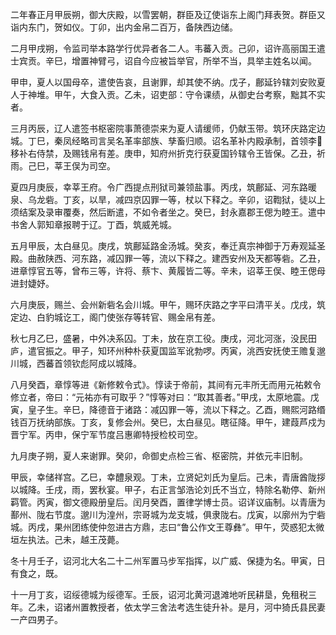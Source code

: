 二年春正月甲辰朔，御大庆殿，以雪罢朝，群臣及辽使诣东上阁门拜表贺。群臣又诣内东门，贺如仪。丁卯，出内金帛二百万，备陕西边储。

二月甲戌朔，令监司举本路学行优异者各二人。韦蕃入贡。己卯，诏许高丽国王遣士宾贡。辛巳，增置神臂弓，诏自今应被旨举官，所举不当，具举主姓名以闻。

甲申，夏人以国母卒，遣使告哀，且谢罪，却其使不纳。戊子，鄜延钤辖刘安败夏人于神堆。甲午，大食入贡。乙未，诏吏部：守令课绩，从御史台考察，黜其不实者。

三月丙辰，辽人遣签书枢密院事萧德崇来为夏人请缓师，仍献玉带。筑环庆路定边城。丁巳，秦凤经略司言吴名革率部族、孳畜归顺。诏名革补内殿承制，首领李移补右侍禁，及赐钱帛有差。庚申，知府州折克行获夏国钤辖令王皆保。乙丑，祈雨。己巳，莘王俣为司空。

夏四月庚辰，幸莘王府。令广西提点刑狱司兼领盐事。丙戌，筑鄜延、河东路暖泉、乌龙砦。丁亥，以旱，减四京囚罪一等，杖以下释之。辛卯，诏鞫狱，徒以上须结案及录审覆奏，然后断遣，不如令者坐之。癸巳，封永嘉郡王偲为睦王。遣中书舍人郭知章报聘于辽。丁酉，筑威羌城。

五月甲辰，太白昼见。庚戌，筑鄜延路金汤城。癸亥，奉迁真宗神御于万寿观延圣殿。曲赦陕西、河东路，减囚罪一等，流以下释之。建西安州及天都等砦。乙丑，进章惇官五等，曾布三等，许将、蔡卞、黄履皆二等。辛未，诏莘王俣、睦王偲母进封婕妤。

六月庚辰，赐兰、会州新砦名会川城。甲午，赐环庆路之字平曰清平关。戊戌，筑定边、白豹城讫工，阁门使张存等转官、赐金帛有差。

秋七月乙巳，盛暑，中外决系囚。丁未，放在京工役。庚戌，河北河涨，没民田庐，遣官振之。甲子，知环州种朴获夏国监军讹勃啰。丙寅，洮西安抚使王赡复邈川城，西蕃首领钦彪阿成以城降。

八月癸酉，章惇等进《新修敕令式》。惇读于帝前，其间有元丰所无而用元祐敕令修立者，帝曰：“元祐亦有可取乎？”惇等对曰：“取其善者。”甲戌，太原地震。戊寅，皇子生。辛巳，降德音于诸路：减囚罪一等，流以下释之。乙酉，赐熙河路缗钱百万抚纳部族。丁亥，复修会州。癸巳，太白昼见。瞎征降。甲午，建葭芦戍为晋宁军。丙申，保宁军节度吕惠卿特授检校司空。

九月庚子朔，夏人来谢罪。癸卯，命御史点检三省、枢密院，并依元丰旧制。

甲辰，幸储祥宫。乙巳，幸醴泉观。丁未，立贤妃刘氏为皇后。己未，青唐酋陇拶以城降。壬戌，雨，罢秋宴。甲子，右正言邹浩论刘氏不当立，特除名勒停、新州羁管。丙寅，御文德殿册皇后。闰月癸酉，置律学博士员。诏详议庙制。以青唐为鄯州、陇右节度。邈川为湟州，宗哥城为龙支城，俱隶陇右。戊寅，以廓州为宁砦城。丙戌，果州团练使仲忽进古方鼎，志曰“鲁公作文王尊彝”。甲午，荧惑犯太微垣左执法。己未，越王茂薨。

冬十月壬子，诏河北大名二十二州军置马步军指挥，以广威、保捷为名。甲寅，日有食之，既。

十一月丁亥，诏绥德城为绥德军。壬辰，诏河北黄河退滩地听民耕垦，免租税三年。乙未，诏诸州置教授者，依太学三舍法考选生徒升补。是月，河中猗氏县民妻一产四男子。